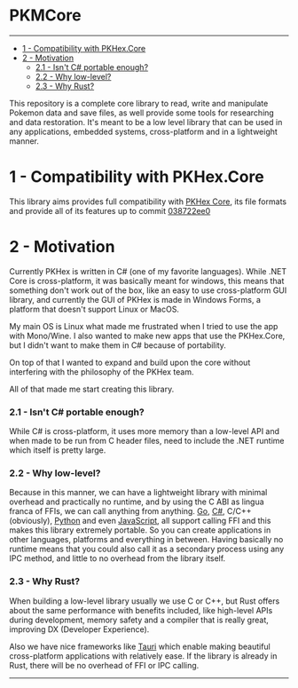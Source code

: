 # PKMCore
---
<!--TOC-->
- [1 - Compatibility with PKHex.Core](#1---compatibility-with-pkhexcore)
- [2 - Motivation](#2---motivation)
    - [2.1 - Isn't C# portable enough?](#21---isnt-c-portable-enough)
    - [2.2 - Why low-level?](#22---why-low-level)
    - [2.3 - Why Rust?](#23---why-rust)
<!--TOC-->

This repository is a complete core library to read, write and manipulate Pokemon data and save files, as well provide some tools for researching and data restoration. It's meant to be a low level library that can be used in any applications, embedded systems, cross-platform and in a lightweight manner.

# 1 - Compatibility with PKHex.Core
This library aims provides full compatibility with [PKHex Core](https://github.com/kwsch/PKHeX), its file formats and provide all of its features up to commit [038722ee0](https://github.com/kwsch/PKHeX/tree/038722ee09fa1139b6492056e9ca359d2712f4d2)

# 2 - Motivation

Currently PKHex is written in C# (one of my favorite languages). While .NET Core is cross-platform, it was basically meant for windows, this means that something don't work out of the box, like an easy to use cross-platform GUI library, and currently the GUI of PKHex is made in Windows Forms, a platform that doesn't support Linux or MacOS.

My main OS is Linux what made me frustrated when I tried to use the app with Mono/Wine. I also wanted to make new apps that use the PKHex.Core, but I didn't want to make them in C# because of portability.

On top of that I wanted to expand and build upon the core without interfering with the philosophy of the PKHex team.

All of that made me start creating this library.

### 2.1 - Isn't C# portable enough?

While C# is cross-platform, it uses more memory than a low-level API and when made to be run from C header files, need to include the .NET runtime which itself is pretty large.

### 2.2 - Why low-level?

Because in this manner, we can have a lightweight library with minimal overhead and practically no runtime, and by using the C ABI as lingua franca of FFIs, we can call anything from anything. [Go](https://pkg.go.dev/cmd/cgo), [C#](https://docs.microsoft.com/en-us/dotnet/csharp/programming-guide/interop/interoperability-overview), C/C++ (obviously), [Python](https://docs.python.org/3/library/ctypes.html) and even [JavaScript](https://github.com/node-ffi/node-ffi), all support calling FFI and this makes this library extremely portable. So you can create applications in other languages, platforms and everything in between. Having basically no runtime means that you could also call it as a secondary process using any IPC method, and little to no overhead from the library itself.

### 2.3 - Why Rust?

When building a low-level library usually we use C or C++, but Rust offers about the same performance with benefits included, like high-level APIs during development, memory safety and a compiler that is really great, improving DX (Developer Experience).

Also we have nice frameworks like [Tauri](https://tauri.app/) which enable making beautiful cross-platform applications with relatively ease. If the library is already in Rust, there will be no overhead of FFI or IPC calling.

---
